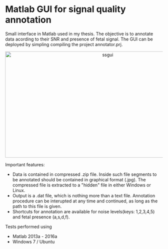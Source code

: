 # Matlab GUI for signal quality annotation 

Small interface in Matlab used in my thesis. The objective is to annotate data acording to their SNR and presence of fetal signal. The GUI can be deployed by simpling compiling the project annotator.prj.

<center><a href="http://fernando.planetarium.com.br/wp-content/uploads/2014/01/ssgui-1.png"><img src="http://fernando.planetarium.com.br/wp-content/uploads/2014/01/ssgui-1-1024x543.png" alt="ssgui" width="640" height="339" class="aligncenter size-large wp-image-3466" /></a></center>

Important features:
- Data is contained in compressed .zip file. Inside such file segments to be annotated should be contained in graphical format (.jpg). The compressed file is extracted to a "hidden" file in either Windows or Linux.
- Output is a .dat file, which is nothing more than a text file. Annotation procedure can be interupted at any time and continued, as long as the path to this file is given.
- Shortcuts for annotation are available for noise levels(keys: 1,2,3,4,5) and fetal presence (a,s,d,f).

Tests performed using
- Matlab 2013a - 2016a
- Windows 7 / Ubuntu


